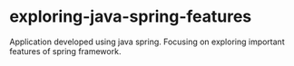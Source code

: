 # exploring-java-spring-features
Application developed using java spring. Focusing on exploring important features of spring framework.
